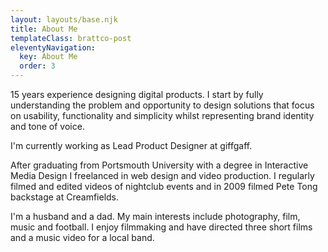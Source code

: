 ```yaml
---
layout: layouts/base.njk
title: About Me
templateClass: brattco-post
eleventyNavigation:
  key: About Me
  order: 3
---
```


15 years experience designing digital products. I start by fully understanding the problem and opportunity to design solutions that focus on usability, functionality and simplicity whilst representing brand identity and tone of voice.

I'm currently working as Lead Product Designer at giffgaff.

After graduating from Portsmouth University with a degree in Interactive Media Design I freelanced in web design and video production. I regularly filmed and edited videos of nightclub events and in 2009 filmed Pete Tong backstage at Creamfields.

I'm a husband and a dad. My main interests include photography, film, music and football. I enjoy filmmaking and have directed three short films and a music video for a local band.
